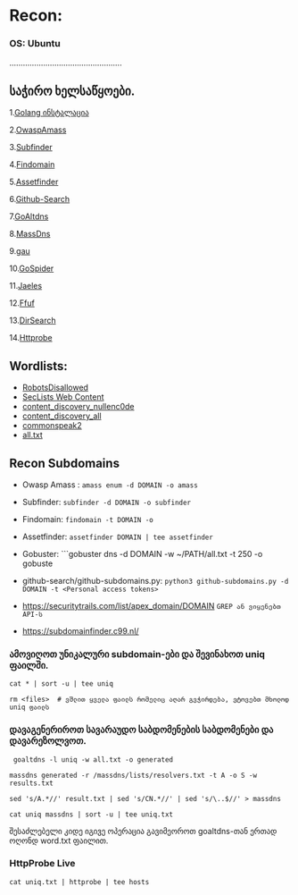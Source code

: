 # Recon:

### OS: Ubuntu
..................................................

## საჭირო ხელსაწყოები.
 1.[Golang ინსტალაცია](https://golang.org/doc/install)
 
 2.[OwaspAmass](https://github.com/OWASP/Amass)
 
 3.[Subfinder](https://github.com/projectdiscovery/subfinder)
 
 4.[Findomain](https://github.com/Edu4rdSHL/findomain)
 
 5.[Assetfinder](https://github.com/tomnomnom/assetfinder)
 
 6.[Github-Search](https://github.com/gwen001/github-search)
 
 7.[GoAltdns](https://github.com/subfinder/goaltdns)
 
 8.[MassDns](https://github.com/blechschmidt/massdns)
 
 9.[gau](https://github.com/lc/gau)
 
10.[GoSpider](https://github.com/jaeles-project/gospider)

11.[Jaeles](https://github.com/jaeles-project/jaeles)

12.[Ffuf](https://github.com/ffuf/ffuf)

13.[DirSearch](https://github.com/maurosoria/dirsearch)

14.[Httprobe](https://github.com/tomnomnom/httprobe)


## Wordlists: 
* [RobotsDisallowed](https://github.com/danielmiessler/RobotsDisallowed)
* [SecLists Web Content](https://github.com/danielmiessler/SecLists/tree/master/Discovery/Web-Content)
* [content_discovery_nullenc0de](https://gist.github.com/nullenc0de/96fb9e934fc16415fbda2f83f08b28e7)
* [content_discovery_all](https://gist.github.com/jhaddix/b80ea67d85c13206125806f0828f4d10)
* [commonspeak2](https://github.com/assetnote/commonspeak2-wordlists)
* [all.txt](https://gist.github.com/jhaddix/86a06c5dc309d08580a018c66354a056)


## Recon Subdomains

- Owasp Amass : ```amass enum -d DOMAIN -o amass```

- Subfinder: ```subfinder -d DOMAIN -o subfinder```

- Findomain: ```findomain -t DOMAIN -o```

- Assetfinder: ```assetfinder DOMAIN | tee assetfinder```

- Gobuster: ```gobuster dns -d DOMAIN -w ~/PATH/all.txt -t 250 -o gobuste

- github-search/github-subdomains.py: ```python3 github-subdomains.py -d DOMAIN -t <Personal access tokens>```

- https://securitytrails.com/list/apex_domain/DOMAIN ```GREP ან ვიყენებთ API-ს```

- https://subdomainfinder.c99.nl/

### ამოვიღოთ უნიკალური subdomain-ები და შევინახოთ uniq ფაილში.
```cat * | sort -u | tee uniq```

```rm <files>  # ვშლით ყველა ფაილს რომელიც აღარ გვჭირდება, ვტოვებთ მხოლოდ uniq ფაილს```


### დავაგენერიროთ სავარაუდო საბდომენების საბდომენები და დავარეზოლვოთ.
``` goaltdns -l uniq -w all.txt -o generated```

```massdns generated -r /massdns/lists/resolvers.txt -t A -o S -w results.txt```

```sed 's/A.*//' result.txt | sed 's/CN.*//' | sed 's/\..$//' > massdns```

```cat uniq massdns | sort -u | tee uniq.txt```

შესაძლებელი კიდე იგივე ოპერაცია გავიმეოროთ goaltdns-თან ერთად ოღონდ word.txt ფაილით.


### HttpProbe Live
```cat uniq.txt | httprobe | tee hosts```

